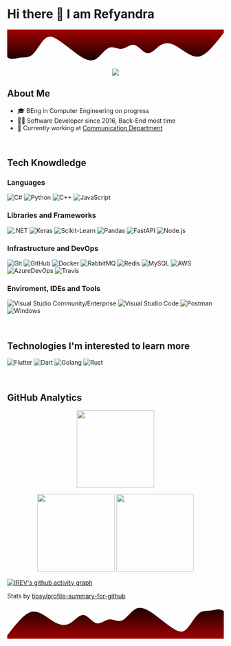 # Hi there 👋 I am Refyandra

<svg id="wave" style="transform:rotate(180deg); transition: 0.3s" viewBox="0 0 1440 220" version="1.1" xmlns="http://www.w3.org/2000/svg"><defs><linearGradient id="sw-gradient-0" x1="0" x2="0" y1="1" y2="0"><stop stop-color="rgba(159.802, 1.41, 1.41, 1)" offset="0%"></stop><stop stop-color="rgba(27.748, 0.715, 0.715, 1)" offset="100%"></stop></linearGradient></defs><path style="transform:translate(0, 0px); opacity:1" fill="url(#sw-gradient-0)" d="M0,198L14.1,179.7C28.2,161,56,125,85,95.3C112.9,66,141,44,169,40.3C197.6,37,226,51,254,69.7C282.4,88,311,110,339,121C367.1,132,395,132,424,113.7C451.8,95,480,59,508,62.3C536.5,66,565,110,593,117.3C621.2,125,649,95,678,91.7C705.9,88,734,110,762,99C790.6,88,819,44,847,25.7C875.3,7,904,15,932,29.3C960,44,988,66,1016,88C1044.7,110,1073,132,1101,150.3C1129.4,169,1158,183,1186,161.3C1214.1,139,1242,81,1271,55C1298.8,29,1327,37,1355,33C1383.5,29,1412,15,1440,36.7C1468.2,59,1496,117,1525,139.3C1552.9,161,1581,147,1609,135.7C1637.6,125,1666,117,1694,110C1722.4,103,1751,95,1779,77C1807.1,59,1835,29,1864,36.7C1891.8,44,1920,88,1948,95.3C1976.5,103,2005,73,2019,58.7L2032.9,44L2032.9,220L2018.8,220C2004.7,220,1976,220,1948,220C1920,220,1892,220,1864,220C1835.3,220,1807,220,1779,220C1750.6,220,1722,220,1694,220C1665.9,220,1638,220,1609,220C1581.2,220,1553,220,1525,220C1496.5,220,1468,220,1440,220C1411.8,220,1384,220,1355,220C1327.1,220,1299,220,1271,220C1242.4,220,1214,220,1186,220C1157.6,220,1129,220,1101,220C1072.9,220,1045,220,1016,220C988.2,220,960,220,932,220C903.5,220,875,220,847,220C818.8,220,791,220,762,220C734.1,220,706,220,678,220C649.4,220,621,220,593,220C564.7,220,536,220,508,220C480,220,452,220,424,220C395.3,220,367,220,339,220C310.6,220,282,220,254,220C225.9,220,198,220,169,220C141.2,220,113,220,85,220C56.5,220,28,220,14,220L0,220Z"></path></svg>

<p align="center"> <img src="https://komarev.com/ghpvc/?username=irev&label=irev's%20Profile%20Views&color=135429&style=flat"/> </p>

## About Me 

- 🎓 BEng in Computer Engineering on progress
- 🧑‍💻 Software Developer since 2016, Back-End most time
- 💼 Currently working at <a href="#">Communication Department</a>
</br>

## Tech Knowdledge

### Languages
  ![C#](https://img.shields.io/badge/-C%23-333333?style=flat&logo=CSharp&logoColor=7e10cc)
  ![Python](https://img.shields.io/badge/-Python-333333?style=flat&logo=python)
  ![C++](https://img.shields.io/badge/-C++-333333?style=flat&logo=cplusplus&logoColor=7e10cc)
  ![JavaScript](https://img.shields.io/badge/-JavaScript-333333?style=flat&logo=javascript)
  
### Libraries and Frameworks
 ![.NET](https://img.shields.io/badge/-.NET-333333?style=flat&logo=dotnet)
 ![Keras](https://img.shields.io/badge/-Keras-333333?style=flat&logo=keras&logoColor=f73636)
 ![Scikit-Learn](https://img.shields.io/badge/-sklearn-333333?style=flat&logo=scikitlearn)
 ![Pandas](https://img.shields.io/badge/-pandas-333333?style=flat&logo=pandas)
 ![FastAPI](https://img.shields.io/badge/-FastAPI-333333?style=flat&logo=fastapi)
 ![Node.js](https://img.shields.io/badge/-Node.js-333333?style=flat&logo=node.js)
   
### Infrastructure and DevOps
  ![Git](https://img.shields.io/badge/-Git-333333?style=flat&logo=git)
  ![GitHub](https://img.shields.io/badge/-GitHub-333333?style=flat&logo=github)
  ![Docker](https://img.shields.io/badge/-Docker-333333?style=flat&logo=docker)
  ![RabbitMQ](https://img.shields.io/badge/-RabbitMQ-333333?style=flat&logo=rabbitmq)
  ![Redis](https://img.shields.io/badge/-Redis-333333?style=flat&logo=redis)
  ![MySQL](https://img.shields.io/badge/-MySQL-333333?style=flat&logo=mysql)
  ![AWS](https://img.shields.io/badge/-AWS-333333?style=flat&logo=amazon-aws&logoColor=F90)
  ![AzureDevOps](https://img.shields.io/badge/-Azure%20DevOps-333333?style=flat&logo=azuredevops)
  ![Travis](https://img.shields.io/badge/-TravisCI-333333?style=flat&logo=travisci&logoColor=FFF)

### Enviroment, IDEs and Tools
  ![Visual Studio Community/Enterprise](https://img.shields.io/badge/-Visual%20Studio-333333?style=flat&logo=visual-studio-code&logoColor=7e10cc)
  ![Visual Studio Code](https://img.shields.io/badge/-Visual%20Studio%20Code-333333?style=flat&logo=visual-studio-code&logoColor=007ACC)
  ![Postman](https://img.shields.io/badge/-Postman-333333?style=flat&logo=postman)
  ![Windows](https://img.shields.io/badge/-Windows%2010-333333?style=flat&logo=windows)

</br>

## Technologies I'm interested to learn more 

  ![Flutter](https://img.shields.io/badge/-Flutter-333333?style=flat&logo=flutter&logoColor=42bff5)
  ![Dart](https://img.shields.io/badge/-Dart-333333?style=flat&logo=dart&logoColor=42bff5)
  ![Golang](https://img.shields.io/badge/-Golang-333333?style=flat&logo=go)
  ![Rust](https://img.shields.io/badge/-Rust-333333?style=flat&logo=rust)

 
</br>

## GitHub Analytics 

 
<p align="center">
<a href="https://github.com/irev">
  <img align="center" height="180em" src="https://github-readme-stats-eight-theta.vercel.app/api/top-langs/?username=irev&theme=merko&layout=compact&langs_count=10&exclude_repo=gamebase&hide=objective-c,c,java,hack" />
</a>
</p>
<p align="center">
<img height="180em" src="https://github-readme-stats.vercel.app/api?username=irev&count_private=true&show_icons=true&theme=merko"/>
<img height="180em" src="https://github-readme-streak-stats.herokuapp.com/?user=irev&theme=merko"/>
</p>

[![IREV's github activity graph](https://activity-graph.herokuapp.com/graph?username=irev&theme=xcode)](https://git.io/irev)

<!--
### All repos

<img src="https://cr-skills-chart-widget.azurewebsites.net/api/api?username=irev&skills=JavaScript,pythone,php,TSQL,TypeScript,hack&show-other-skills=true"/>

### Public repos
-->


Stats by  [tipsy/profile-summary-for-github](https://profile-summary-for-github.com/user/irev)

<svg id="wave" style="transform:rotate(0deg); transition: 0.3s" viewBox="0 0 1440 220" version="1.1" xmlns="http://www.w3.org/2000/svg"><defs><linearGradient id="sw-gradient-0" x1="0" x2="0" y1="1" y2="0"><stop stop-color="rgba(159.802, 1.41, 1.41, 1)" offset="0%"></stop><stop stop-color="rgba(27.748, 0.715, 0.715, 1)" offset="100%"></stop></linearGradient></defs><path style="transform:translate(0, 0px); opacity:1" fill="url(#sw-gradient-0)" d="M0,198L14.1,179.7C28.2,161,56,125,85,95.3C112.9,66,141,44,169,40.3C197.6,37,226,51,254,69.7C282.4,88,311,110,339,121C367.1,132,395,132,424,113.7C451.8,95,480,59,508,62.3C536.5,66,565,110,593,117.3C621.2,125,649,95,678,91.7C705.9,88,734,110,762,99C790.6,88,819,44,847,25.7C875.3,7,904,15,932,29.3C960,44,988,66,1016,88C1044.7,110,1073,132,1101,150.3C1129.4,169,1158,183,1186,161.3C1214.1,139,1242,81,1271,55C1298.8,29,1327,37,1355,33C1383.5,29,1412,15,1440,36.7C1468.2,59,1496,117,1525,139.3C1552.9,161,1581,147,1609,135.7C1637.6,125,1666,117,1694,110C1722.4,103,1751,95,1779,77C1807.1,59,1835,29,1864,36.7C1891.8,44,1920,88,1948,95.3C1976.5,103,2005,73,2019,58.7L2032.9,44L2032.9,220L2018.8,220C2004.7,220,1976,220,1948,220C1920,220,1892,220,1864,220C1835.3,220,1807,220,1779,220C1750.6,220,1722,220,1694,220C1665.9,220,1638,220,1609,220C1581.2,220,1553,220,1525,220C1496.5,220,1468,220,1440,220C1411.8,220,1384,220,1355,220C1327.1,220,1299,220,1271,220C1242.4,220,1214,220,1186,220C1157.6,220,1129,220,1101,220C1072.9,220,1045,220,1016,220C988.2,220,960,220,932,220C903.5,220,875,220,847,220C818.8,220,791,220,762,220C734.1,220,706,220,678,220C649.4,220,621,220,593,220C564.7,220,536,220,508,220C480,220,452,220,424,220C395.3,220,367,220,339,220C310.6,220,282,220,254,220C225.9,220,198,220,169,220C141.2,220,113,220,85,220C56.5,220,28,220,14,220L0,220Z"></path></svg>
